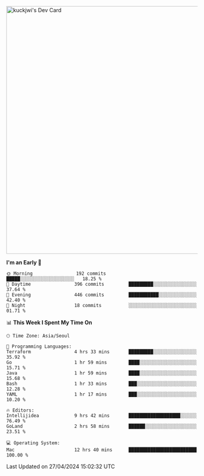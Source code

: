 <a href="https://app.daily.dev/kuckhwancho"><img src="https://api.daily.dev/devcards/v2/efef39c8028947428b3c0b486b9cd9b6.png?r=iz2&type=wide" width="652" alt="kuckjwi's Dev Card"/></a>

<!--START_SECTION:waka-->
**I'm an Early 🐤** 

```text
🌞 Morning                192 commits         █████░░░░░░░░░░░░░░░░░░░░   18.25 % 
🌆 Daytime                396 commits         █████████░░░░░░░░░░░░░░░░   37.64 % 
🌃 Evening                446 commits         ███████████░░░░░░░░░░░░░░   42.40 % 
🌙 Night                  18 commits          ░░░░░░░░░░░░░░░░░░░░░░░░░   01.71 % 
```


📊 **This Week I Spent My Time On** 

```text
🕑︎ Time Zone: Asia/Seoul

💬 Programming Languages: 
Terraform                4 hrs 33 mins       █████████░░░░░░░░░░░░░░░░   35.92 % 
Go                       1 hr 59 mins        ████░░░░░░░░░░░░░░░░░░░░░   15.71 % 
Java                     1 hr 59 mins        ████░░░░░░░░░░░░░░░░░░░░░   15.68 % 
Bash                     1 hr 33 mins        ███░░░░░░░░░░░░░░░░░░░░░░   12.28 % 
YAML                     1 hr 17 mins        ███░░░░░░░░░░░░░░░░░░░░░░   10.20 % 

🔥 Editors: 
Intellijidea             9 hrs 42 mins       ███████████████████░░░░░░   76.49 % 
GoLand                   2 hrs 58 mins       ██████░░░░░░░░░░░░░░░░░░░   23.51 % 

💻 Operating System: 
Mac                      12 hrs 40 mins      █████████████████████████   100.00 % 
```


 Last Updated on 27/04/2024 15:02:32 UTC
<!--END_SECTION:waka-->
